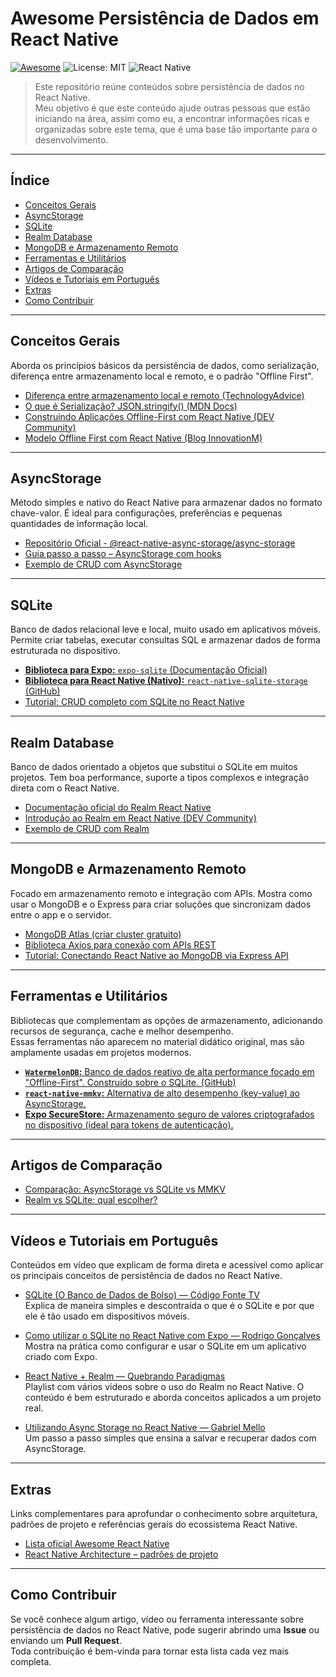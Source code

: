 # Awesome Persistência de Dados em React Native
[![Awesome](https://awesome.re/badge.svg)](https://awesome.re)
![License: MIT](https://img.shields.io/badge/License-MIT-blue.svg)
![React Native](https://img.shields.io/badge/React%20Native-blue?logo=react)

> Este repositório reúne conteúdos sobre persistência de dados no React Native.  
> Meu objetivo é que este conteúdo ajude outras pessoas que estão iniciando na área, assim como eu, a encontrar informações ricas e organizadas sobre este tema, que é uma base tão importante para o desenvolvimento.

---

## Índice

- [Conceitos Gerais](#conceitos-gerais)
- [AsyncStorage](#asyncstorage)
- [SQLite](#sqlite)
- [Realm Database](#realm-database)
- [MongoDB e Armazenamento Remoto](#mongodb-e-armazenamento-remoto)
- [Ferramentas e Utilitários](#ferramentas-e-utilitários)
- [Artigos de Comparação](#artigos-de-comparação)
- [Vídeos e Tutoriais em Português](#vídeos-e-tutoriais-em-português)
- [Extras](#extras)
- [Como Contribuir](#como-contribuir)

---

## Conceitos Gerais

Aborda os princípios básicos da persistência de dados, como serialização, diferença entre armazenamento local e remoto, e o padrão "Offline First".

- [Diferença entre armazenamento local e remoto (TechnologyAdvice)](https://technologyadvice.com/blog/information-technology/cloud-storage-vs-local-storage/)
- [O que é Serialização? JSON.stringify() (MDN Docs)](https://developer.mozilla.org/pt-BR/docs/Web/JavaScript/Reference/Global_Objects/JSON/stringify)
- [Construindo Aplicações Offline-First com React Native (DEV Community)](https://dev.to/zidanegimiga/building-offline-first-applications-with-react-native-3626)
- [Modelo Offline First com React Native (Blog InnovationM)](https://www.innovationm.com/blog/react-native-offline-first-architecture-sqlite-local-database-guide/)

---

## AsyncStorage

Método simples e nativo do React Native para armazenar dados no formato chave-valor. É ideal para configurações, preferências e pequenas quantidades de informação local.

- [Repositório Oficial - @react-native-async-storage/async-storage](https://github.com/react-native-async-storage/async-storage)
- [Guia passo a passo – AsyncStorage com hooks](https://medium.com/@arsdev/persist-data-like-a-pro-in-react-native-67f2bd328a54)
- [Exemplo de CRUD com AsyncStorage](https://gist.github.com/pavlealeksic/3de9c6f3d6148e19b6ddee6b50ed5b94)

---

## SQLite

Banco de dados relacional leve e local, muito usado em aplicativos móveis. Permite criar tabelas, executar consultas SQL e armazenar dados de forma estruturada no dispositivo.
- [**Biblioteca para Expo:** `expo-sqlite` (Documentação Oficial)](https://docs.expo.dev/versions/latest/sdk/sqlite/)
- [**Biblioteca para React Native (Nativo):** `react-native-sqlite-storage` (GitHub)](https://github.com/andpor/react-native-sqlite-storage)
- [Tutorial: CRUD completo com SQLite no React Native](https://medium.com/@shivam.soni.webdev/how-to-implement-crud-in-react-native-with-sqlite-step-by-step-guide-843a8e1d7777)

---

## Realm Database

Banco de dados orientado a objetos que substitui o SQLite em muitos projetos. Tem boa performance, suporte a tipos complexos e integração direta com o React Native.

- [Documentação oficial do Realm React Native](https://www.mongodb.com/docs/atlas/device-sdks/sdk/react-native/)
- [Introdução ao Realm em React Native (DEV Community)](https://dev.to/ajmal_hasan/building-a-react-native-app-with-realm-database-4ab4)
- [Exemplo de CRUD com Realm](https://www.scaler.com/topics/realm-react-native/)

---

## MongoDB e Armazenamento Remoto

Focado em armazenamento remoto e integração com APIs. Mostra como usar o MongoDB e o Express para criar soluções que sincronizam dados entre o app e o servidor.

- [MongoDB Atlas (criar cluster gratuito)](https://www.mongodb.com/atlas/database)
- [Biblioteca Axios para conexão com APIs REST](https://github.com/axios/axios)
- [Tutorial: Conectando React Native ao MongoDB via Express API](https://medium.com/@ahsanshahzad16asb/building-a-full-stack-notes-app-with-react-native-mongodb-express-and-node-js-7a9218a9d874)

---

## Ferramentas e Utilitários

Bibliotecas que complementam as opções de armazenamento, adicionando recursos de segurança, cache e melhor desempenho.  
Essas ferramentas não aparecem no material didático original, mas são amplamente usadas em projetos modernos.

- [**`WatermelonDB`:** Banco de dados reativo de alta performance focado em "Offline-First". Construído sobre o SQLite. (GitHub)](https://github.com/Nozbe/WatermelonDB)
- [**`react-native-mmkv`:** Alternativa de alto desempenho (key-value) ao AsyncStorage.](https://github.com/mrousavy/react-native-mmkv)
- [**Expo SecureStore:** Armazenamento seguro de valores criptografados no dispositivo (ideal para tokens de autenticação).](https://docs.expo.dev/versions/latest/sdk/securestore/)
---

## Artigos de Comparação

- [Comparação: AsyncStorage vs SQLite vs MMKV](https://dev.to/cathylai/choosing-the-right-storage-solution-3log)
- [Realm vs SQLite: qual escolher?](https://www.cleveroad.com/blog/realm-vs-sqlite-what-is-the-best-database-for-android-app-development/)

---

## Vídeos e Tutoriais em Português

Conteúdos em vídeo que explicam de forma direta e acessível como aplicar os principais conceitos de persistência de dados no React Native.

- [SQLite (O Banco de Dados de Bolso) — Código Fonte TV](https://www.youtube.com/watch?v=xOODmm-NdUc)  
  Explica de maneira simples e descontraída o que é o SQLite e por que ele é tão usado em dispositivos móveis.

- [Como utilizar o SQLite no React Native com Expo — Rodrigo Gonçalves](https://www.youtube.com/watch?v=BJEACwKXWf8&t=446s)  
  Mostra na prática como configurar e usar o SQLite em um aplicativo criado com Expo.

- [React Native + Realm — Quebrando Paradigmas](https://youtube.com/playlist?list=PLT2gdUfk6jQTUAiwXTWai4rDo7pW_X7by&si=Hf0jQ4k4eOfrRgZu)  
  Playlist com vários vídeos sobre o uso do Realm no React Native. O conteúdo é bem estruturado e aborda conceitos aplicados a um projeto real.

- [Utilizando Async Storage no React Native — Gabriel Mello](https://www.youtube.com/watch?v=u4-GwottHfc)  
  Um passo a passo simples que ensina a salvar e recuperar dados com AsyncStorage.

---

## Extras

Links complementares para aprofundar o conhecimento sobre arquitetura, padrões de projeto e referências gerais do ecossistema React Native.

- [Lista oficial Awesome React Native](https://github.com/jondot/awesome-react-native)
- [React Native Architecture – padrões de projeto](https://reactnative.dev/docs/architecture-overview)

---

## Como Contribuir

Se você conhece algum artigo, vídeo ou ferramenta interessante sobre persistência de dados no React Native, pode sugerir abrindo uma **Issue** ou enviando um **Pull Request**.  
Toda contribuição é bem-vinda para tornar esta lista cada vez mais completa.






